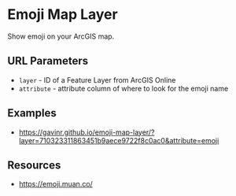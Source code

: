 # Emoji Map Layer

Show emoji on your ArcGIS map.

## URL Parameters

- `layer` - ID of a Feature Layer from ArcGIS Online
- `attribute` - attribute column of where to look for the emoji name

## Examples

- https://gavinr.github.io/emoji-map-layer/?layer=710323311863451b9aece9722f8c0ac0&attribute=emoji

## Resources

- https://emoji.muan.co/